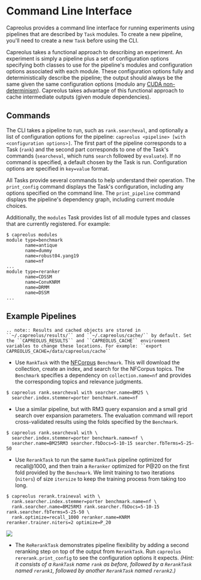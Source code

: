 # Command Line Interface
Capreolus provides a command line interface for running experiments using pipelines that are described by `Task` modules. To create a new pipeline, you'll need to create a new `Task` before using the CLI.

Capreolus takes a functional approach to describing an experiment. An experiment is simply a pipeline plus a set of configuration options specifying both classes to use for the pipeline's modules and configuration options associated with each module.
These configuration options fully and deterministically describe the pipeline; the output should always be the same given the same configuration options (modulo any [CUDA non-determinism](https://pytorch.org/docs/stable/notes/randomness.html)). Capreolus takes advantage of this functional approach to cache intermediate outputs (given module dependencies).

## Commands
The CLI takes a pipeline to run, such as `rank.searcheval`, and optionally a list of configuration options for the pipeline:
`capreolus <pipeline> [with <configuration options>]`.
The first part of the pipeline corresponds to a Task (`rank`) and the second part corresponds to one of the Task's commands (`searcheval`, which runs `search` followed by `evaluate`).
If no command is specified, a default chosen by the Task is run.
Configuration options are specified in `key=value` format.

All Tasks provide several commands to help understand their operation.
The `print_config` command displays the Task's configuration, including any options specified on the command line.
The `print_pipeline` command displays the pipeline's dependency graph, including current module choices.

Additionally, the `modules` Task provides list of all module types and classes that are currently registered. For example:
```
$ capreolus modules
module type=benchmark
       name=antique
       name=dummy
       name=robust04.yang19
       name=nf
...
module type=reranker
       name=CDSSM
       name=ConvKNRM
       name=DRMM
       name=DSSM
...
```

## Example Pipelines

```eval_rst
.. note:: Results and cached objects are stored in ``~/.capreolus/results/`` and ``~/.capreolus/cache/`` by default. Set the ``CAPREOLUS_RESULTS`` and ``CAPREOLUS_CACHE`` environment variables to change these locations. For example: ``export CAPREOLUS_CACHE=/data/capreolus/cache``
```

- Use `RankTask` with the [NFCorpus](https://www.cl.uni-heidelberg.de/statnlpgroup/nfcorpus/) `Benchmark`. This will download the collection, create an index, and search for the NFCorpus topics. The `Benchmark` specifies a dependency on `collection.name=nf` and provides the corresponding topics and relevance judgments.

```
$ capreolus rank.searcheval with searcher.name=BM25 \
  searcher.index.stemmer=porter benchmark.name=nf
```

- Use a similar pipeline, but with RM3 query expansion and a small grid search over expansion parameters. The evaluation command will report cross-validated results using the folds specified by the `Benchmark`.

```
$ capreolus rank.searcheval with \
  searcher.index.stemmer=porter benchmark.name=nf \
  searcher.name=BM25RM3 searcher.fbDocs=5-10-15 searcher.fbTerms=5-25-50
```

- Use `RerankTask` to run the same `RankTask` pipeline optimized for recall@1000, and then train a `Reranker` optimized for P@20 on the first fold provided by the `Benchmark`. We limit training to two iterations (`niters`) of size `itersize` to keep the training process from taking too long.

```
$ capreolus rerank.traineval with \
  rank.searcher.index.stemmer=porter benchmark.name=nf \
  rank.searcher.name=BM25RM3 rank.searcher.fbDocs=5-10-15 rank.searcher.fbTerms=5-25-50 \
  rank.optimize=recall_1000 reranker.name=KNRM reranker.trainer.niters=2 optimize=P_20
```

<img src="_static/reranktask.png" style="display: block; margin-left: auto; margin-right: auto">

- The `ReRerankTask` demonstrates pipeline flexibility by adding a second reranking step on top of the output from `RerankTask`. Run `capreolus rererank.print_config` to see the configuration options it expects. *(Hint: it consists of a `RankTask` name `rank` as before, followed by a `RerankTask` named `rerank1`, followed by another `RerankTask` named `rerank2`.)*

